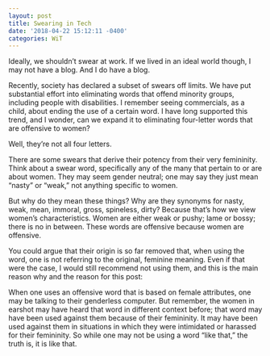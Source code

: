```yaml
---
layout: post
title: Swearing in Tech
date: '2018-04-22 15:12:11 -0400'
categories: WiT
---
```

Ideally, we shouldn’t swear at work. If we lived in an ideal world though, I may not have a blog. And I do have a blog.

Recently, society has declared a subset of swears off limits. We have put substantial effort into eliminating words that offend minority groups, including people with disabilities. I remember seeing commercials, as a child, about ending the use of a certain word. I have long supported this trend, and I wonder, can we expand it to eliminating four-letter words that are offensive to women?

Well, they’re not all four letters. 

There are some swears that derive their potency from their very femininity. Think about a swear word, specifically any of the many that pertain to or are about women. They may seem gender neutral; one may say they just mean “nasty” or “weak,” not anything specific to women. 

But why do they mean these things? Why are they synonyms for nasty, weak, mean, immoral, gross, spineless, dirty? Because that’s how we view women’s characteristics. Women are either weak or pushy; lame or bossy; there is no in between. These words are offensive because women are offensive.

You could argue that their origin is so far removed that, when using the word, one is not referring to the original, feminine meaning. Even if that were the case, I would still recommend not using them, and this is the main reason why and the reason for this post:

When one uses an offensive word that is based on female attributes, one may be talking to their genderless computer. But remember, the women in earshot may have heard that word in different context before; that word may have been used against them because of their femininity. It may have been used against them in situations in which they were intimidated or harassed for their femininity. So while one may not be using a word “like that,” the truth is, it is like that. 
